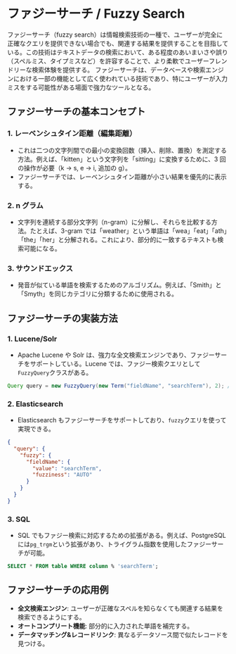 # ファジーサーチ / Fuzzy Search

ファジーサーチ（fuzzy search）は情報検索技術の一種で、ユーザーが完全に正確なクエリを提供できない場合でも、関連する結果を提供することを目指している。この技術はテキストデータの検索において、ある程度のあいまいさや誤り（スペルミス、タイプミスなど）を許容することで、より柔軟でユーザーフレンドリーな検索体験を提供する。
ファジーサーチは、データベースや検索エンジンにおける一部の機能として広く使われている技術であり、特にユーザーが入力ミスをする可能性がある場面で強力なツールとなる。

## ファジーサーチの基本コンセプト

### 1. **レーベンシュタイン距離（編集距離）**

- これは二つの文字列間での最小の変換回数（挿入、削除、置換）を測定する方法。例えば、「kitten」という文字列を「sitting」に変換するために、3 回の操作が必要（k -> s, e -> i, 追加の g）。
- ファジーサーチでは、レーベンシュタイン距離が小さい結果を優先的に表示する。

### 2. **n グラム**

- 文字列を連続する部分文字列（n-gram）に分解し、それらを比較する方法。たとえば、3-gram では「weather」という単語は「wea」「eat」「ath」「the」「her」と分解される。これにより、部分的に一致するテキストも検索可能になる。

### 3. **サウンドエックス**

- 発音が似ている単語を検索するためのアルゴリズム。例えば、「Smith」と「Smyth」を同じカテゴリに分類するために使用される。

## ファジーサーチの実装方法

### 1. **Lucene/Solr**

- Apache Lucene や Solr は、強力な全文検索エンジンであり、ファジーサーチをサポートしている。Lucene では、ファジー検索クエリとして`FuzzyQuery`クラスがある。

```java
Query query = new FuzzyQuery(new Term("fieldName", "searchTerm"), 2); // 最大2つの編集まで許容
```

### 2. **Elasticsearch**

- Elasticsearch もファジーサーチをサポートしており、`fuzzy`クエリを使って実現できる。

```json
{
  "query": {
    "fuzzy": {
      "fieldName": {
        "value": "searchTerm",
        "fuzziness": "AUTO"
      }
    }
  }
}
```

### 3. **SQL**

- SQL でもファジー検索に対応するための拡張がある。例えば、PostgreSQL には`pg_trgm`という拡張があり、トライグラム指数を使用したファジーサーチが可能。

```sql
SELECT * FROM table WHERE column % 'searchTerm';
```

## ファジーサーチの応用例

- **全文検索エンジン**: ユーザーが正確なスペルを知らなくても関連する結果を検索できるようにする。
- **オートコンプリート機能**: 部分的に入力された単語を補完する。
- **データマッチング&レコードリンク**: 異なるデータソース間で似たレコードを見つける。
